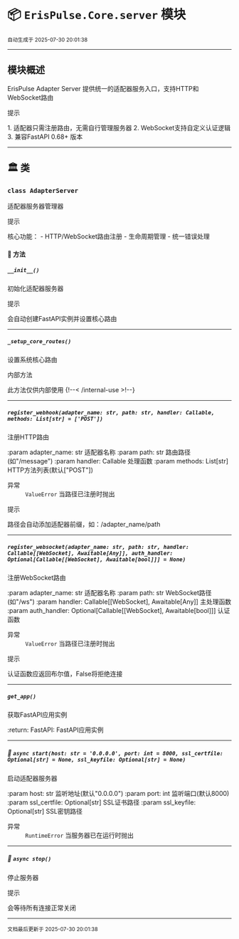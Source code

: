 # 📦 `ErisPulse.Core.server` 模块

<sup>自动生成于 2025-07-30 20:01:38</sup>

---

## 模块概述


ErisPulse Adapter Server
提供统一的适配器服务入口，支持HTTP和WebSocket路由

<div class='admonition tip'><p class='admonition-title'>提示</p><p>1. 适配器只需注册路由，无需自行管理服务器
2. WebSocket支持自定义认证逻辑
3. 兼容FastAPI 0.68+ 版本</p></div>

---

## 🏛️ 类

### `class AdapterServer`

适配器服务器管理器

<div class='admonition tip'><p class='admonition-title'>提示</p><p>核心功能：
- HTTP/WebSocket路由注册
- 生命周期管理
- 统一错误处理</p></div>


#### 🧰 方法

##### `__init__()`

初始化适配器服务器

<div class='admonition tip'><p class='admonition-title'>提示</p><p>会自动创建FastAPI实例并设置核心路由</p></div>

---

##### `_setup_core_routes()`

设置系统核心路由

<div class='admonition warning'><p class='admonition-title'>内部方法</p><p></p></div>
此方法仅供内部使用
{!--< /internal-use >!--}

---

##### `register_webhook(adapter_name: str, path: str, handler: Callable, methods: List[str] = ['POST'])`

注册HTTP路由

:param adapter_name: str 适配器名称
:param path: str 路由路径(如"/message")
:param handler: Callable 处理函数
:param methods: List[str] HTTP方法列表(默认["POST"])

<dt>异常</dt><dd><code>ValueError</code> 当路径已注册时抛出</dd>

<div class='admonition tip'><p class='admonition-title'>提示</p><p>路径会自动添加适配器前缀，如：/adapter_name/path</p></div>

---

##### `register_websocket(adapter_name: str, path: str, handler: Callable[[WebSocket], Awaitable[Any]], auth_handler: Optional[Callable[[WebSocket], Awaitable[bool]]] = None)`

注册WebSocket路由

:param adapter_name: str 适配器名称
:param path: str WebSocket路径(如"/ws")
:param handler: Callable[[WebSocket], Awaitable[Any]] 主处理函数
:param auth_handler: Optional[Callable[[WebSocket], Awaitable[bool]]] 认证函数

<dt>异常</dt><dd><code>ValueError</code> 当路径已注册时抛出</dd>

<div class='admonition tip'><p class='admonition-title'>提示</p><p>认证函数应返回布尔值，False将拒绝连接</p></div>

---

##### `get_app()`

获取FastAPI应用实例

:return: 
    FastAPI: FastAPI应用实例

---

##### 🔷 `async start(host: str = '0.0.0.0', port: int = 8000, ssl_certfile: Optional[str] = None, ssl_keyfile: Optional[str] = None)`

启动适配器服务器

:param host: str 监听地址(默认"0.0.0.0")
:param port: int 监听端口(默认8000)
:param ssl_certfile: Optional[str] SSL证书路径
:param ssl_keyfile: Optional[str] SSL密钥路径

<dt>异常</dt><dd><code>RuntimeError</code> 当服务器已在运行时抛出</dd>

---

##### 🔷 `async stop()`

停止服务器

<div class='admonition tip'><p class='admonition-title'>提示</p><p>会等待所有连接正常关闭</p></div>

---

<sub>文档最后更新于 2025-07-30 20:01:38</sub>